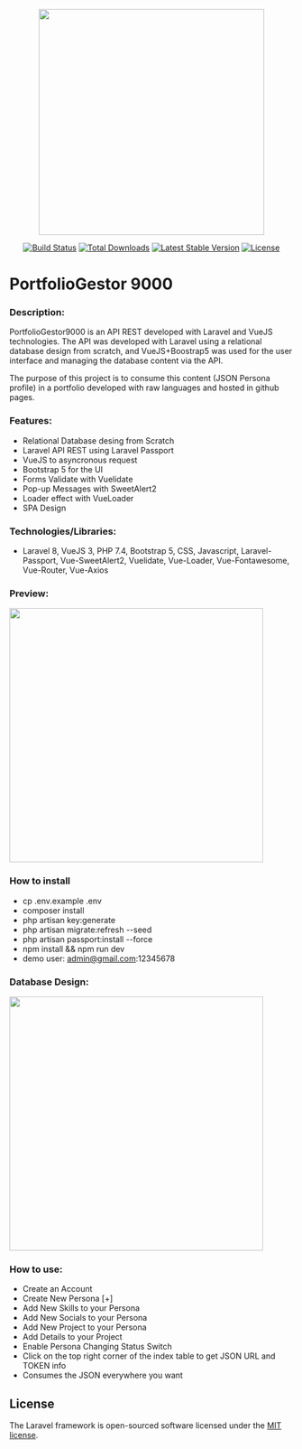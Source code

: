 <p align="center"><a href="https://laravel.com" target="_blank"><img src="https://raw.githubusercontent.com/laravel/art/master/logo-lockup/5%20SVG/2%20CMYK/1%20Full%20Color/laravel-logolockup-cmyk-red.svg" width="400"></a></p>

<p align="center">
<a href="https://travis-ci.org/laravel/framework"><img src="https://travis-ci.org/laravel/framework.svg" alt="Build Status"></a>
<a href="https://packagist.org/packages/laravel/framework"><img src="https://img.shields.io/packagist/dt/laravel/framework" alt="Total Downloads"></a>
<a href="https://packagist.org/packages/laravel/framework"><img src="https://img.shields.io/packagist/v/laravel/framework" alt="Latest Stable Version"></a>
<a href="https://packagist.org/packages/laravel/framework"><img src="https://img.shields.io/packagist/l/laravel/framework" alt="License"></a>
</p>

# PortfolioGestor 9000
### Description: 
PortfolioGestor9000 is an API REST developed with Laravel and VueJS technologies. The API was developed with Laravel using a relational database design from scratch, and VueJS+Boostrap5 was used for the user interface and managing the database content via the API.

The purpose of this project is to consume this content (JSON Persona profile) in a portfolio developed with raw languages and hosted in github pages.

### Features:
* Relational Database desing from Scratch
* Laravel API REST using Laravel Passport
* VueJS to asyncronous request
* Bootstrap 5 for the UI
* Forms Validate with Vuelidate
* Pop-up Messages with SweetAlert2
* Loader effect with VueLoader
* SPA Design

### Technologies/Libraries:
* Laravel 8, VueJS 3, PHP 7.4, Bootstrap 5, CSS, Javascript, Laravel-Passport, Vue-SweetAlert2, Vuelidate, Vue-Loader, Vue-Fontawesome, Vue-Router, Vue-Axios

### Preview:
<p> <img src="https://github.com/kuronneko/kuronneko.github.io/blob/master/assets/img/portfolioapi.png" width="450"> </p>

### How to install
* cp .env.example .env
* composer install
* php artisan key:generate
* php artisan migrate:refresh --seed
* php artisan passport:install --force
* npm install && npm run dev
* demo user: admin@gmail.com:12345678

### Database Design:
<p> <img src="https://raw.githubusercontent.com/kuronneko/kuronneko.github.io/master/assets/img/portfoliodb.png" width="450"> </p>

### How to use:
* Create an Account
* Create New Persona [+]
* Add New Skills to your Persona
* Add New Socials to your Persona
* Add New Project to your Persona
* Add Details to your Project
* Enable Persona Changing Status Switch
* Click on the top right corner of the index table to get JSON URL and TOKEN info
* Consumes the JSON everywhere you want

## License
The Laravel framework is open-sourced software licensed under the [MIT license](https://opensource.org/licenses/MIT).
